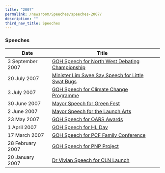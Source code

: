 ```yaml
---
title: "2007"
permalink: /newsroom/Speeches/speeches-2007/
description: ""
third_nav_title: Speeches
---
```

### Speeches

| Date | Title |  |
| --- | --- | --- |
| 3 September 2007 |[GOH Speech for North West Debating Championship](/files/Speech/GOH%20Speech%20for%20North%20West%20Debating%20Championship.pdf)
| 20 July 2007 |[Minister Lim Swee Say Speech for Little Swat Bugs](/files/Speech/Minister%20Lim%20Swee%20Say%20Speech%20for%20Swat%20Litter%20Bugs!.pdf)
| 3 July 2007 | [GOH Speech for Climate Change Programme](/files/Speech/GOH%20Speech%20for%20Climate%20Change%20Education%20Programme.pdf)
| 30 June 2007 |[Mayor Speech for Green Fest](/files/Speech/Mayor's%20Speech%20for%20Green%20Fest.pdf)
| 2 June 2007 |[Mayor Speech for the Launch Arts](/files/Speech/Mayor%20Speech%20for%20the%20Launch%20Arts.pdf)
| 23 May 2007 | [GOH Speech for OARS Awards](/files/Speech/GOH%20Speech%20for%20OARS%20Awards.pdf)
| 1 April 2007 | [GOH Speech for HL Day](/files/Speech/GOH%20speech%20for%20HL%20Day.pdf)
| 17 March 2007 |[GOH Speech for PCF Family Conference](/files/Speech/GOH%20speech%20for%20PCF%20Family%20Conference.pdf)
| 28 February 2007 |[GOH Speech for PNP Project](/files/Speech/GOH%20Speech%20for%20PnP%20Project.pdf)
| 20 January 2007 |[Dr Vivian Speech for CLN Launch](/files/Speech/Dr%20Vivian%20Speech%20for%20CLN%20Launch.pdf)